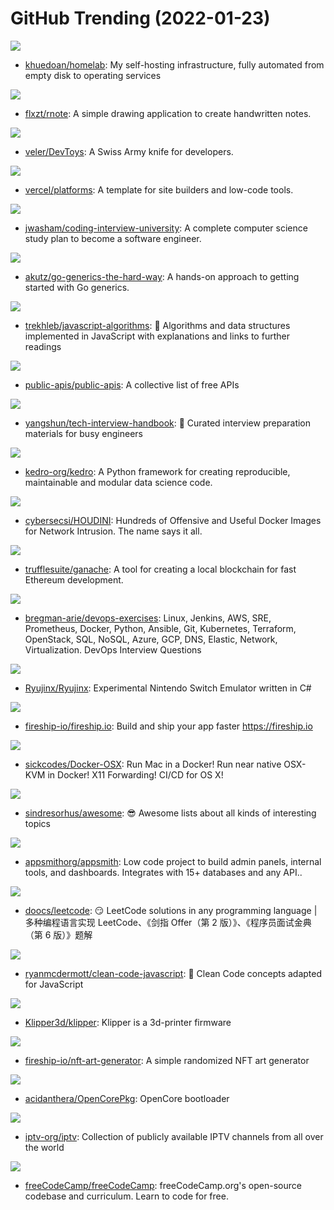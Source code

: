 # GitHub Trending (2022-01-23)

![](https://img.shields.io/badge/Python-New%201-green?style=flat-square&logo=appveyor)
- [khuedoan/homelab](https://github.com/khuedoan/homelab): My self-hosting infrastructure, fully automated from empty disk to operating services

![](https://img.shields.io/badge/Rust-New%20149-green?style=flat-square&logo=appveyor)
- [flxzt/rnote](https://github.com/flxzt/rnote): A simple drawing application to create handwritten notes.

![](https://img.shields.io/badge/C%23-New%20885-green?style=flat-square&logo=appveyor)
- [veler/DevToys](https://github.com/veler/DevToys): A Swiss Army knife for developers.

![](https://img.shields.io/badge/JavaScript-New%20206-green?style=flat-square&logo=appveyor)
- [vercel/platforms](https://github.com/vercel/platforms): A template for site builders and low-code tools.

![](https://img.shields.io/badge/none-New%20265-green?style=flat-square&logo=appveyor)
- [jwasham/coding-interview-university](https://github.com/jwasham/coding-interview-university): A complete computer science study plan to become a software engineer.

![](https://img.shields.io/badge/Go-New%2093-green?style=flat-square&logo=appveyor)
- [akutz/go-generics-the-hard-way](https://github.com/akutz/go-generics-the-hard-way): A hands-on approach to getting started with Go generics.

![](https://img.shields.io/badge/JavaScript-New%2091-green?style=flat-square&logo=appveyor)
- [trekhleb/javascript-algorithms](https://github.com/trekhleb/javascript-algorithms): 📝 Algorithms and data structures implemented in JavaScript with explanations and links to further readings

![](https://img.shields.io/badge/Python-New%20504-green?style=flat-square&logo=appveyor)
- [public-apis/public-apis](https://github.com/public-apis/public-apis): A collective list of free APIs

![](https://img.shields.io/badge/JavaScript-New%20217-green?style=flat-square&logo=appveyor)
- [yangshun/tech-interview-handbook](https://github.com/yangshun/tech-interview-handbook): 💯 Curated interview preparation materials for busy engineers

![](https://img.shields.io/badge/Python-New%20411-green?style=flat-square&logo=appveyor)
- [kedro-org/kedro](https://github.com/kedro-org/kedro): A Python framework for creating reproducible, maintainable and modular data science code.

![](https://img.shields.io/badge/TypeScript-New%20125-green?style=flat-square&logo=appveyor)
- [cybersecsi/HOUDINI](https://github.com/cybersecsi/HOUDINI): Hundreds of Offensive and Useful Docker Images for Network Intrusion. The name says it all.

![](https://img.shields.io/badge/TypeScript-New%2016-green?style=flat-square&logo=appveyor)
- [trufflesuite/ganache](https://github.com/trufflesuite/ganache): A tool for creating a local blockchain for fast Ethereum development.

![](https://img.shields.io/badge/Python-New%2063-green?style=flat-square&logo=appveyor)
- [bregman-arie/devops-exercises](https://github.com/bregman-arie/devops-exercises): Linux, Jenkins, AWS, SRE, Prometheus, Docker, Python, Ansible, Git, Kubernetes, Terraform, OpenStack, SQL, NoSQL, Azure, GCP, DNS, Elastic, Network, Virtualization. DevOps Interview Questions

![](https://img.shields.io/badge/C%23-New%2023-green?style=flat-square&logo=appveyor)
- [Ryujinx/Ryujinx](https://github.com/Ryujinx/Ryujinx): Experimental Nintendo Switch Emulator written in C#

![](https://img.shields.io/badge/TypeScript-New%2024-green?style=flat-square&logo=appveyor)
- [fireship-io/fireship.io](https://github.com/fireship-io/fireship.io): Build and ship your app faster https://fireship.io

![](https://img.shields.io/badge/Shell-New%2041-green?style=flat-square&logo=appveyor)
- [sickcodes/Docker-OSX](https://github.com/sickcodes/Docker-OSX): Run Mac in a Docker! Run near native OSX-KVM in Docker! X11 Forwarding! CI/CD for OS X!

![](https://img.shields.io/badge/none-New%20219-green?style=flat-square&logo=appveyor)
- [sindresorhus/awesome](https://github.com/sindresorhus/awesome): 😎 Awesome lists about all kinds of interesting topics

![](https://img.shields.io/badge/TypeScript-New%20104-green?style=flat-square&logo=appveyor)
- [appsmithorg/appsmith](https://github.com/appsmithorg/appsmith): Low code project to build admin panels, internal tools, and dashboards. Integrates with 15+ databases and any API..

![](https://img.shields.io/badge/Java-New%20237-green?style=flat-square&logo=appveyor)
- [doocs/leetcode](https://github.com/doocs/leetcode): 😏 LeetCode solutions in any programming language | 多种编程语言实现 LeetCode、《剑指 Offer（第 2 版）》、《程序员面试金典（第 6 版）》题解

![](https://img.shields.io/badge/JavaScript-New%20136-green?style=flat-square&logo=appveyor)
- [ryanmcdermott/clean-code-javascript](https://github.com/ryanmcdermott/clean-code-javascript): 🛁 Clean Code concepts adapted for JavaScript

![](https://img.shields.io/badge/C-New%205-green?style=flat-square&logo=appveyor)
- [Klipper3d/klipper](https://github.com/Klipper3d/klipper): Klipper is a 3d-printer firmware

![](https://img.shields.io/badge/JavaScript-New%207-green?style=flat-square&logo=appveyor)
- [fireship-io/nft-art-generator](https://github.com/fireship-io/nft-art-generator): A simple randomized NFT art generator

![](https://img.shields.io/badge/C-New%208-green?style=flat-square&logo=appveyor)
- [acidanthera/OpenCorePkg](https://github.com/acidanthera/OpenCorePkg): OpenCore bootloader

![](https://img.shields.io/badge/JavaScript-New%2051-green?style=flat-square&logo=appveyor)
- [iptv-org/iptv](https://github.com/iptv-org/iptv): Collection of publicly available IPTV channels from all over the world

![](https://img.shields.io/badge/JavaScript-New%2051-green?style=flat-square&logo=appveyor)
- [freeCodeCamp/freeCodeCamp](https://github.com/freeCodeCamp/freeCodeCamp): freeCodeCamp.org's open-source codebase and curriculum. Learn to code for free.

